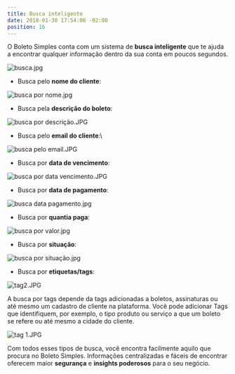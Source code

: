 ```yaml
---
title: Busca inteligente
date: 2018-01-30 17:54:00 -02:00
position: 16
---
```


O Boleto Simples conta com um sistema de **busca inteligente** que te ajuda a encontrar qualquer informação dentro da sua conta em poucos segundos.

![busca.jpg](/uploads/busca.jpg)

* Busca pelo **nome do cliente**:

![busca por nome.jpg](/uploads/busca%20por%20nome.jpg)

* Busca pela **descrição do boleto**:

![busca por descrição.JPG](/uploads/busca%20por%20descri%C3%A7%C3%A3o.JPG)

* Busca pelo **email do cliente**:\

![busca pelo email.JPG](/uploads/busca%20pelo%20email.JPG)

* Busca por **data de vencimento**:

![busca por data vencimento.JPG](/uploads/busca%20por%20data%20vencimento.JPG)

* Busca por **data de pagamento**:

![busca data pagamento.jpg](/uploads/busca%20data%20pagamento.jpg)

* Busca por **quantia paga**:

![busca por valor.jpg](/uploads/busca%20por%20valor.jpg)

* Busca por **situação**:

![busca por situação.jpg](/uploads/busca%20por%20situa%C3%A7%C3%A3o.jpg)

* Busca por **etiquetas/tags**:

![tag2.JPG](/uploads/tag2.JPG)

A busca por tags depende da tags adicionadas a boletos, assinaturas ou até mesmo um cadastro de cliente na plataforma. Você pode adicionar Tags que identifiquem, por exemplo, o tipo produto ou serviço a que um boleto se refere ou até mesmo a cidade do cliente.

![tag 1.JPG](/uploads/tag%201.JPG)

Com todos esses tipos de busca, você encontra facilmente aquilo que procura no Boleto Simples. Informações centralizadas e fáceis de encontrar oferecem maior **segurança** e **insights poderosos** para o seu negócio.